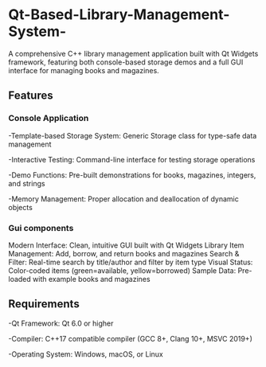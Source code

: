 # Qt-Based-Library-Management-System-
A comprehensive C++ library management application built with Qt Widgets framework, featuring both console-based storage demos and a full GUI interface for managing books and magazines.

## **Features**

### **Console Application**
-Template-based Storage System: Generic Storage<T> class for type-safe data management

-Interactive Testing: Command-line interface for testing storage operations

-Demo Functions: Pre-built demonstrations for books, magazines, integers, and strings

-Memory Management: Proper allocation and deallocation of dynamic objects

### **Gui components**
  Modern Interface: Clean, intuitive GUI built with Qt Widgets
  Library Item Management: Add, borrow, and return books and magazines
  Search & Filter: Real-time search by title/author and filter by item type
  Visual Status: Color-coded items (green=available, yellow=borrowed)
  Sample Data: Pre-loaded with example books and magazines

  ## **Requirements**
-Qt Framework: Qt 6.0 or higher

-Compiler: C++17 compatible compiler (GCC 8+, Clang 10+, MSVC 2019+)

-Operating System: Windows, macOS, or Linux
